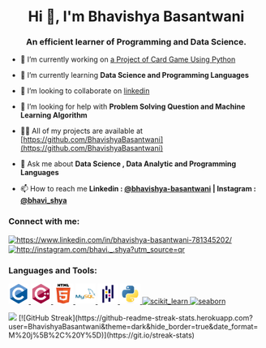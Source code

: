 <h1 align="center">Hi 👋, I'm Bhavishya Basantwani</h1>
<h3 align="center">An efficient learner of Programming and Data Science.</h3>

- 🔭 I’m currently working on [a Project of Card Game Using Python](https://github.com/BhavishyaBasantwani/Games.git)

- 🌱 I’m currently learning **Data Science and Programming Languages**

- 👯 I’m looking to collaborate on [linkedin](https://www.linkedin.com/in/bhavishya-basantwani-781345202)

- 🤝 I’m looking for help with **Problem Solving Question and Machine Learning Algorithm**

- 👨‍💻 All of my projects are available at [https://github.com/BhavishyaBasantwani](https://github.com/BhavishyaBasantwani)

- 💬 Ask me about **Data Science , Data Analytic and Programming Languages**

- 📫 How to reach me **Linkedin : [@bhavishya-basantwani](https://www.linkedin.com/in/bhavishya-basantwani-781345202/) | Instagram : [@bhavi_shya](http://instagram.com/bhavi._.shya?utm_source=qr)**

<h3 align="left">Connect with me:</h3>
<p align="left">
<a href="https://linkedin.com/in/https://www.linkedin.com/in/bhavishya-basantwani-781345202/" target="blank"><img align="center" src="https://raw.githubusercontent.com/rahuldkjain/github-profile-readme-generator/master/src/images/icons/Social/linked-in-alt.svg" alt="https://www.linkedin.com/in/bhavishya-basantwani-781345202/" height="30" width="40" /></a>
<a href="https://instagram.com/http://instagram.com/bhavi._.shya?utm_source=qr" target="blank"><img align="center" src="https://raw.githubusercontent.com/rahuldkjain/github-profile-readme-generator/master/src/images/icons/Social/instagram.svg" alt="http://instagram.com/bhavi._.shya?utm_source=qr" height="30" width="40" /></a>
</p>

<h3 align="left">Languages and Tools:</h3>
<p align="left"> <a href="https://www.cprogramming.com/" target="_blank" rel="noreferrer"> <img src="https://raw.githubusercontent.com/devicons/devicon/master/icons/c/c-original.svg" alt="c" width="40" height="40"/> </a> <a href="https://www.w3schools.com/cpp/" target="_blank" rel="noreferrer"> <img src="https://raw.githubusercontent.com/devicons/devicon/master/icons/cplusplus/cplusplus-original.svg" alt="cplusplus" width="40" height="40"/> </a> <a href="https://www.w3.org/html/" target="_blank" rel="noreferrer"> <img src="https://raw.githubusercontent.com/devicons/devicon/master/icons/html5/html5-original-wordmark.svg" alt="html5" width="40" height="40"/> </a> <a href="https://www.mysql.com/" target="_blank" rel="noreferrer"> <img src="https://raw.githubusercontent.com/devicons/devicon/master/icons/mysql/mysql-original-wordmark.svg" alt="mysql" width="40" height="40"/> </a> <a href="https://pandas.pydata.org/" target="_blank" rel="noreferrer"> <img src="https://raw.githubusercontent.com/devicons/devicon/2ae2a900d2f041da66e950e4d48052658d850630/icons/pandas/pandas-original.svg" alt="pandas" width="40" height="40"/> </a> <a href="https://www.python.org" target="_blank" rel="noreferrer"> <img src="https://raw.githubusercontent.com/devicons/devicon/master/icons/python/python-original.svg" alt="python" width="40" height="40"/> </a> <a href="https://scikit-learn.org/" target="_blank" rel="noreferrer"> <img src="https://upload.wikimedia.org/wikipedia/commons/0/05/Scikit_learn_logo_small.svg" alt="scikit_learn" width="40" height="40"/> </a> <a href="https://seaborn.pydata.org/" target="_blank" rel="noreferrer"> <img src="https://seaborn.pydata.org/_images/logo-mark-lightbg.svg" alt="seaborn" width="40" height="40"/> </a> </p>
<img src="https://github-readme-stats.vercel.app/api?username=BhavishyaBasantwani&&show_icons=true&title_color=ffffff&icon_color=bb2acf&text_color=daf7dc&bg_color=151515">
[![GitHub Streak](https://github-readme-streak-stats.herokuapp.com?user=BhavishyaBasantwani&theme=dark&hide_border=true&date_format=M%20j%5B%2C%20Y%5D)](https://git.io/streak-stats)
